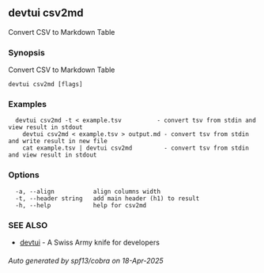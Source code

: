 ## devtui csv2md

Convert CSV to Markdown Table

### Synopsis

Convert CSV to Markdown Table

```
devtui csv2md [flags]
```

### Examples

```
  devtui csv2md -t < example.tsv          - convert tsv from stdin and view result in stdout
	devtui csv2md < example.tsv > output.md - convert tsv from stdin and write result in new file
	cat example.tsv | devtui csv2md         - convert tsv from stdin and view result in stdout
```

### Options

```
  -a, --align           align columns width
  -t, --header string   add main header (h1) to result
  -h, --help            help for csv2md
```

### SEE ALSO

* [devtui](devtui.md)	 - A Swiss Army knife for developers

###### Auto generated by spf13/cobra on 18-Apr-2025
